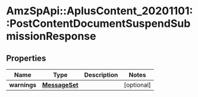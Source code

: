 # AmzSpApi::AplusContent_20201101::PostContentDocumentSuspendSubmissionResponse

## Properties
Name | Type | Description | Notes
------------ | ------------- | ------------- | -------------
**warnings** | [**MessageSet**](MessageSet.md) |  | [optional] 

